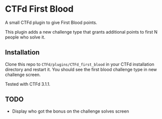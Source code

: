 # CTFd First Blood
A small CTFd plugin to give First Blood points.

This plugin adds a new challenge type that grants additional points to first N people who solve it.

## Installation

Clone this repo to `CTFd/plugins/CTFd_first_blood` in your CTFd installation directory and restart it. You should see the first blood challenge type in new challenge screen.

Tested with CTFd 3.1.1.

## TODO
* Display who got the bonus on the challenge solves screen
